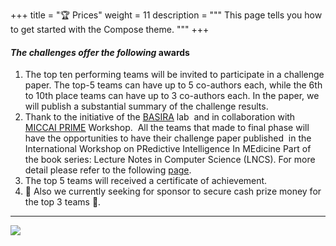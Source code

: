 
+++
title = "🏆 Prices"
weight = 11
description = """
This page tells you how to get started with the Compose theme.
"""
+++



#### **_The challenges offer the following_ awards**

1.  The top ten performing teams will be invited to participate in a challenge paper. The top-5 teams can have up to 5 co-authors each, while the 6th to 10th place teams can have up to 3 co-authors each. In the paper, we will publish a substantial summary of the challenge results.
2.  Thank to the initiative of the [BASIRA](https://basira-lab.com/) lab  and in collaboration with [MICCAI PRIME](https://basira-lab.com/prime-miccai-2024/) Workshop.  All the teams that made to final phase will have the opportunities to have their challenge paper published  in the International Workshop on PRedictive Intelligence In MEdicine Part of the book series: Lecture Notes in Computer Science (LNCS). For more detail please refer to the following [page](https://mario.grand-challenge.org/challenge-publication/).   
3.  The top 5 teams will received a certificate of achievement.
4.  🤑 Also we currently seeking for sponsor to secure cash prize money for the top 3 teams 🤑.

* * *

![](https://rumc-gcorg-p-public.s3.amazonaws.com/i/2024/04/05/BASIRA_PRIME.png)